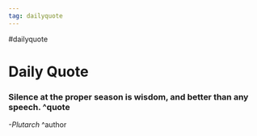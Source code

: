 ```yaml
---
tag: dailyquote
---
```


#dailyquote

# Daily Quote

### Silence at the proper season is wisdom, and better than any speech. ^quote
*-Plutarch* ^author
